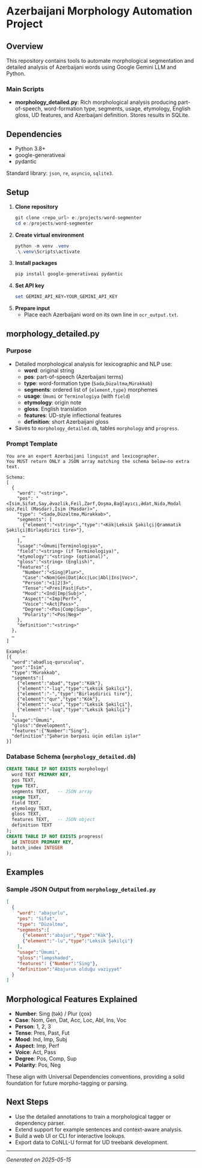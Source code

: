 # Azerbaijani Morphology Automation Project

## Overview

This repository contains tools to automate morphological segmentation and detailed analysis of Azerbaijani words using Google Gemini LLM and Python.

### Main Scripts

- **morphology_detailed.py**: Rich morphological analysis producing part-of-speech, word-formation type, segments, usage, etymology, English gloss, UD features, and Azerbaijani definition. Stores results in SQLite.

## Dependencies

- Python 3.8+
- google-generativeai
- pydantic

Standard library: `json`, `re`, `asyncio`, `sqlite3`.

## Setup

1. **Clone repository**
   ```powershell
   git clone <repo_url> e:/projects/word-segmenter
   cd e:/projects/word-segmenter
   ```
2. **Create virtual environment**
   ```powershell
   python -m venv .venv
   .\.venv\Scripts\activate
   ```
3. **Install packages**
   ```powershell
   pip install google-generativeai pydantic
   ```
4. **Set API key**
   ```powershell
   set GEMINI_API_KEY=YOUR_GEMINI_API_KEY
   ```
5. **Prepare input**
   - Place each Azerbaijani word on its own line in `ocr_output.txt`.


## morphology_detailed.py

### Purpose

- Detailed morphological analysis for lexicographic and NLP use:
  - **word**: original string
  - **pos**: part-of-speech (Azerbaijani terms)
  - **type**: word-formation type (`Sadə`,`Düzəltmə`,`Mürəkkəb`)
  - **segments**: ordered list of `{element,type}` morphemes
  - **usage**: `Ümumi` or `Terminologiya` (with `field`)
  - **etymology**: origin note
  - **gloss**: English translation
  - **features**: UD-style inflectional features
  - **definition**: short Azerbaijani gloss
- Saves to `morphology_detailed.db`, tables `morphology` and `progress`.

### Prompt Template

```text
You are an expert Azerbaijani linguist and lexicographer.
You MUST return ONLY a JSON array matching the schema below—no extra text.

Schema:
[
  {
    "word": "<string>",
    "pos": "<İsim,Sifət,Say,Əvəzlik,Feil,Zərf,Qoşma,Bağlayıcı,Ədat,Nida,Modal söz,Feil (Məsdər),İsim (Məsdər)>",
    "type": "<Sadə,Düzəltmə,Mürəkkəb>",
    "segments": [
      {"element":"<string>","type":"<Kök|Leksik Şəkilçi|Qrammatik Şəkilçi|Birləşdirici tire>"},
      …
    ],
    "usage":"<Ümumi|Terminologiya>",
    "field":"<string> (if Terminologiya)",
    "etymology":"<string> (optional)",
    "gloss":"<string> (English)",
    "features":{
      "Number":"<Sing|Plur>",
      "Case":"<Nom|Gen|Dat|Acc|Loc|Abl|Ins|Voc>",
      "Person":"<1|2|3>",
      "Tense":"<Pres|Past|Fut>",
      "Mood":"<Ind|Imp|Subj>",
      "Aspect":"<Imp|Perf>",
      "Voice":"<Act|Pass>",
      "Degree":"<Pos|Comp|Sup>",
      "Polarity":"<Pos|Neg>"
    },
    "definition":"<string>"
  },
  …
]

Example:
[{
  "word":"abadlıq-quruculuq",
  "pos":"İsim",
  "type":"Mürəkkəb",
  "segments":[
    {"element":"abad","type":"Kök"},
    {"element":"-lıq","type":"Leksik Şəkilçi"},
    {"element":"-","type":"Birləşdirici tire"},
    {"element":"qur","type":"Kök"},
    {"element":"-ucu","type":"Leksik Şəkilçi"},
    {"element":"-luq","type":"Leksik Şəkilçi"}
  ],
  "usage":"Ümumi",
  "gloss":"development",
  "features":{"Number":"Sing"},
  "definition":"Şəhərin bərpası üçün edilən işlər"
}]
```

### Database Schema (`morphology_detailed.db`)

```sql
CREATE TABLE IF NOT EXISTS morphology(
  word TEXT PRIMARY KEY,
  pos TEXT,
  type TEXT,
  segments TEXT,   -- JSON array
  usage TEXT,
  field TEXT,
  etymology TEXT,
  gloss TEXT,
  features TEXT,   -- JSON object
  definition TEXT
);
CREATE TABLE IF NOT EXISTS progress(
  id INTEGER PRIMARY KEY,
  batch_index INTEGER
);
```

## Examples

### Sample JSON Output from `morphology_detailed.py`

```json
[
  {
    "word": "abajurlu",
    "pos": "Sifət",
    "type": "Düzəltmə",
    "segments":[
      {"element":"abajur","type":"Kök"},
      {"element":"-lu","type":"Leksik Şəkilçi"}
    ],
    "usage":"Ümumi",
    "gloss":"lampshaded",
    "features": {"Number":"Sing"},
    "definition":"Abajurun olduğu vəziyyət"
  }
]
```

## Morphological Features Explained

- **Number**: Sing (tək) / Plur (çox)
- **Case**: Nom, Gen, Dat, Acc, Loc, Abl, Ins, Voc
- **Person**: 1, 2, 3
- **Tense**: Pres, Past, Fut
- **Mood**: Ind, Imp, Subj
- **Aspect**: Imp, Perf
- **Voice**: Act, Pass
- **Degree**: Pos, Comp, Sup
- **Polarity**: Pos, Neg

These align with Universal Dependencies conventions, providing a solid foundation for future morpho-tagging or parsing.

## Next Steps

- Use the detailed annotations to train a morphological tagger or dependency parser.
- Extend support for example sentences and context-aware analysis.
- Build a web UI or CLI for interactive lookups.
- Export data to CoNLL-U format for UD treebank development.

---
*Generated on 2025-05-15*
